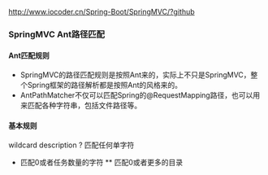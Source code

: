 <http://www.iocoder.cn/Spring-Boot/SpringMVC/?github>
### SpringMVC Ant路径匹配
#### Ant匹配规则
- SpringMVC的路径匹配规则是按照Ant来的，实际上不只是SpringMVC，整个Spring框架的路径解析都是按照Ant的风格来的。
- AntPathMatcher不仅可以匹配Spring的@RequestMapping路径，也可以用来匹配各种字符串，包括文件路径等。
#### 基本规则

wildcard	description
?	匹配任何单字符
*	匹配0或者任务数量的字符
**	匹配0或者更多的目录